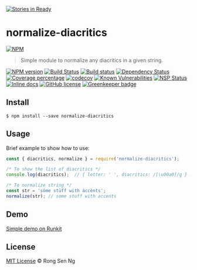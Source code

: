 [![Stories in Ready](https://badge.waffle.io/motss/normalize-diacritics.png?label=ready&title=Ready)](https://waffle.io/motss/normalize-diacritics?utm_source=badge)
# normalize-diacritics

[![NPM][nodei-image]][nodei-url]

> Simple module to normalize any diacritics in a given string. 

[![NPM version][npm-image]][npm-url]
[![Build Status][travis-image]][travis-url]
[![Build status][appveyor-image]][appveyor-url]
[![Dependency Status][daviddm-image]][daviddm-url]
[![Coverage percentage][coveralls-image]][coveralls-url]
[![codecov][codecov-image]][codecov-url]
[![Known Vulnerabilities][snyk-image]][snyk-url]
[![NSP Status][nsp-image]][nsp-url]
[![Inline docs][inch-image]][inch-url]
[![GitHub license][license-image]][license-url]
[![Greenkeeper badge][greenkeeper-image]][greenkeeper-url]

## Install

```
$ npm install --save normalize-diacritics
```

## Usage

Brief example to show how to use:

```js
const { diacritics, normalize } = require('normalize-diacritics');

/* To show the list of diacritics */
console.log(diacritics);  // { letter: ' ', diacritics: /[\u00a0]/g } ...

/* To normalize string */
const str = 'söme stüff with áccènts';
normalize(str); // some stuff with accents
```

## Demo

[Simple demo on Runkit](https://runkit.com/motss/normalize-diacritics)

## License

[MIT License](http://motss.mit-license.org/) © Rong Sen Ng


[nodei-image]: https://nodei.co/npm/normalize-diacritics.png?downloads=true&downloadRank=true&stars=true
[nodei-url]: https://nodei.co/npm/normalize-diacritics/
[npm-image]: https://badge.fury.io/js/normalize-diacritics.svg
[npm-url]: https://npmjs.org/package/normalize-diacritics
[travis-image]: https://travis-ci.org/motss/normalize-diacritics.svg?branch=master
[travis-url]: https://travis-ci.org/motss/normalize-diacritics
[appveyor-image]: https://ci.appveyor.com/api/projects/status/g3n1hhl18w3crcrb/branch/master?svg=true
[appveyor-url]: https://ci.appveyor.com/project/motss/normalize-diacritics/branch/master
[daviddm-image]: https://david-dm.org/motss/normalize-diacritics.svg?theme=shields.io
[daviddm-url]: https://david-dm.org/motss/normalize-diacritics
[coveralls-image]: https://coveralls.io/repos/github/motss/normalize-diacritics/badge.svg?branch=master
[coveralls-url]: https://coveralls.io/github/motss/normalize-diacritics?branch=master
[codecov-image]: https://codecov.io/gh/motss/normalize-diacritics/branch/master/graph/badge.svg
[codecov-url]: https://codecov.io/gh/motss/normalize-diacritics
[snyk-image]: https://snyk.io/test/github/motss/normalize-diacritics/badge.svg
[snyk-url]: https://snyk.io/test/github/motss/normalize-diacritics
[nsp-image]: https://nodesecurity.io/orgs/motss/projects/02e1b52b-3dc8-4fcf-aa91-8676541b4348/badge
[nsp-url]: https://nodesecurity.io/orgs/motss/projects/02e1b52b-3dc8-4fcf-aa91-8676541b4348
[inch-image]: http://inch-ci.org/github/motss/normalize-diacritics.svg?branch=master
[inch-url]: http://inch-ci.org/github/motss/normalize-diacritics
[license-image]: https://img.shields.io/badge/license-MIT-blue.svg
[license-url]: https://motss.mit-license.org/
[greenkeeper-image]: https://badges.greenkeeper.io/motss/normalize-diacritics.svg
[greenkeeper-url]: https://greenkeeper.io/

